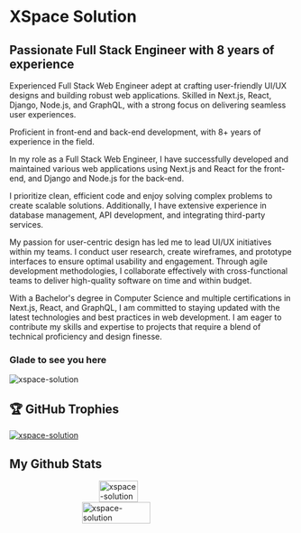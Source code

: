 # XSpace Solution
## Passionate Full Stack Engineer with 8 years of experience
Experienced Full Stack Web Engineer adept at crafting user-friendly UI/UX designs and building robust web applications. Skilled in Next.js, React, Django, Node.js, and GraphQL, with a strong focus on delivering seamless user experiences. 

Proficient in front-end and back-end development, with 8+ years of experience in the field.

In my role as a Full Stack Web Engineer, I have successfully developed and maintained various web applications using Next.js and React for the front-end, and Django and Node.js for the back-end. 

I prioritize clean, efficient code and enjoy solving complex problems to create scalable solutions. Additionally, I have extensive experience in database management, API development, and integrating third-party services.

My passion for user-centric design has led me to lead UI/UX initiatives within my teams. I conduct user research, create wireframes, and prototype interfaces to ensure optimal usability and engagement. Through agile development methodologies, I collaborate effectively with cross-functional teams to deliver high-quality software on time and within budget.

With a Bachelor's degree in Computer Science and multiple certifications in Next.js, React, and GraphQL, I am committed to staying updated with the latest technologies and best practices in web development. I am eager to contribute my skills and expertise to projects that require a blend of technical proficiency and design finesse.

### Glade to see you here
<img src="https://komarev.com/ghpvc/?username=xspace-solution&label=Profile%20views&color=0e75b6&style=flat" alt="xspace-solution" />

## 🏆 GitHub Trophies
<p align="left"> <a href="https://github.com/ryo-ma/github-profile-trophy"><img src="https://github-profile-trophy.vercel.app/?username=xspace-solution" alt="xspace-solution" /></a> </p>  
  
## My Github Stats
<div  style="display: flex; flex-direction: column; align-items: center; justify-content:center; width: 100%; ">
<img  align="center" style="width: 37%;" src="https://github-readme-stats.vercel.app/api/top-langs?username=xspace-solution&show_icons=true&locale=en&layout=compact"  alt="xspace-solution" />
<img  align="center" style="width: 49%;" src="https://github-readme-stats.vercel.app/api?username=xspace-solution&show_icons=true&locale=en"  alt="xspace-solution" />
</div>
